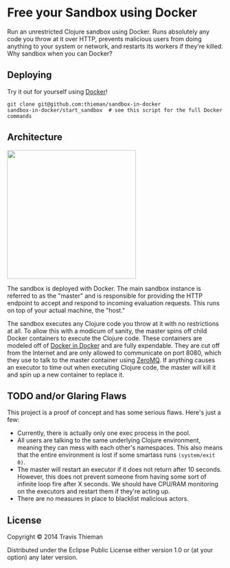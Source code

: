 # Free your Sandbox using Docker

Run an unrestricted Clojure sandbox using Docker. Runs absolutely any code you throw at it over HTTP, prevents malicious users from doing anything to your system or network, and restarts its workers if they're killed. Why sandbox when you can Docker?

## Deploying

Try it out for yourself using [Docker](http://www.docker.io/)!

```
git clone git@github.com:thieman/sandbox-in-docker
sandbox-in-docker/start_sandbox  # see this script for the full Docker commands
```

## Architecture

<img height=300 src="http://i.imgur.com/LYlByWY.png"></img>

The sandbox is deployed with Docker. The main sandbox instance is referred to as the "master" and is responsible for providing the HTTP endpoint to accept and respond to incoming evaluation requests. This runs on top of your actual machine, the "host."

The sandbox executes any Clojure code you throw at it with no restrictions at all. To allow this with a modicum of sanity, the master spins off child Docker containers to execute the Clojure code. These containers are modeled off of [Docker in Docker](https://github.com/jpetazzo/dind) and are fully expendable. They are cut off from the Internet and are only allowed to communicate on port 8080, which they use to talk to the master container using [ZeroMQ](https://github.com/lynaghk/zmq-async). If anything causes an executor to time out when executing Clojure code, the master will kill it and spin up a new container to replace it.

## TODO and/or Glaring Flaws

This project is a proof of concept and has some serious flaws. Here's just a few:

* Currently, there is actually only one exec process in the pool.
* All users are talking to the same underlying Clojure environment, meaning they can mess with each other's namespaces. This also means that the entire environment is lost if some smartass runs `(system/exit 0)`.
* The master will restart an executor if it does not return after 10 seconds. However, this does not prevent someone from having some sort of infinite loop fire after X seconds. We should have CPU/RAM monitoring on the executors and restart them if they're acting up.
* There are no measures in place to blacklist malicious actors.

## License

Copyright © 2014 Travis Thieman

Distributed under the Eclipse Public License either version 1.0 or (at
your option) any later version.
